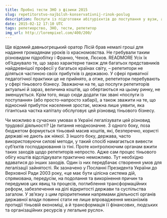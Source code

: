 ```yaml
---
title: Пробні тести ЗНО з фізики 2015
slug: repetitorstvo-najbіlsh-konservativnij-rinok-poslug
description: Послуги із підготовки абітурієнтів до поступання у вузи, а також приватна «домашня» практика – один із найбільш закритих і консервативних ринків. Визначити його обсяг практично неможливо.
date: 2015-02-12 17:10 UTC
tags: репетиорство, ЗНО, тести, репетитор
img_url: http://lorempixel.com/400/200/
---
```


Ще відомий давньогрецький оратор Лісій брав немалі гроші для надання громадянам уроків із красномовства. Не гребували таким різновидом підробітку і Франко, Чехов, Лєсков. READMORE Усіх їх об’єднувало те, що зараз характерне також для багатьох представників найдревнішої професії у багатьох країнах світу, – репетитори не діляться частиною своїх прибутків із державою. У сфері приватної педагогічної практики це не прийнято, а отже, репетитори перебувають у сфері тіньового бізнесу. Зважаючи на те, що послуги репетиторів актуальні й зараз, величина коштів, що обертаються на цьому ринку, не зменшується. Крім того, якщо сюди додати так звані «послуги із поступання» (або просто-напросто хабарі), а також зважити на те, що відносний прибуток населення зростає, можна лише уявити, яка гігантська частка капіталу обслуговує цей різновид тіньового бізнесу.

Чи можливо в сучасних умовах в Україні легалізувати цей різновид трудової діяльності? Це питання неоднозначне. З одного боку, поза бюджетом формується тіньовий масив коштів, які, безперечно, користі державі не дають аж ніякої. З іншого боку, держава, часто використовуючи силові методи, у такий спосіб намагається вивести суб’єктів господарювання із тіні. Проте контролюючим органам вжити таких заходів щодо репетиторів непросто. Адже сам процес тіньового обігу коштів відслідкувати практично неможливо. Тут необхідно вдаватися до інших заходів. Один із них передбачає створення умов для легалізації зайнятості. Як зазначено у Посланні Президента України до Верховної Ради 2003 року, «це має бути цілісна система дій, спрямована, передусім, на подолання та викорінення причин та передумов цих явищ та процесів, поглиблення трансформаційних реформ, забезпечення на ділі відкритості держави та суспільства загалом. У зв’язку з цим пріоритетними напрямами діяльності органів державної влади повинні стати не лише впровадження механізмів протидії тіньовій економіці, а й трансформація її фінансових, людських та організаційних ресурсів у легальне русло».